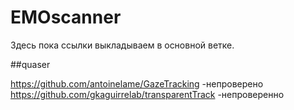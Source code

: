 # EMOscanner
Здесь пока ссылки выкладываем в основной ветке.

##quaser

https://github.com/antoinelame/GazeTracking  -непроверено
https://github.com/gkaguirrelab/transparentTrack -непроверенно
